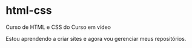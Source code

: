 # html-css
 Curso de HTML e CSS do Curso em vídeo

Estou aprendendo a criar sites e agora vou gerenciar meus repositórios.